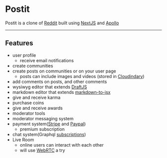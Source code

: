 # Postit

Postit is a clone of [Reddit](https://www.reddit.com/) built using [NextJS](https://nextjs.org/) and [Apollo](https://www.apollographql.com/docs/react/)

---

## Features

- user profile
  - receive email notifications
- create communities
- create posts on communities or on your user page
  - posts can include images and videos (stored in [Cloudindary](https://cloudinary.com/))
- add comments on posts, and other comments
- wysiwyg editor that extends [DraftJS](https://draftjs.org/)
- markdown editor that extends [markdown-to-jsx](https://github.com/probablyup/markdown-to-jsx)
- give and receive karma
- purchase coins
- give and receive awards
- moderator tools
- moderator messaging system
- payment system([Stripe](https://stripe.com/) and [Paypal](https://www.paypal.com/us/home))
  - premium subscription
- chat system(Graphql [subscriptions](https://www.apollographql.com/docs/react/data/subscriptions/))
- Live Room
  - online users can interact with each other
  - will use [WebRTC](https://developer.mozilla.org/en-US/docs/Web/API/WebRTC_API) a try
